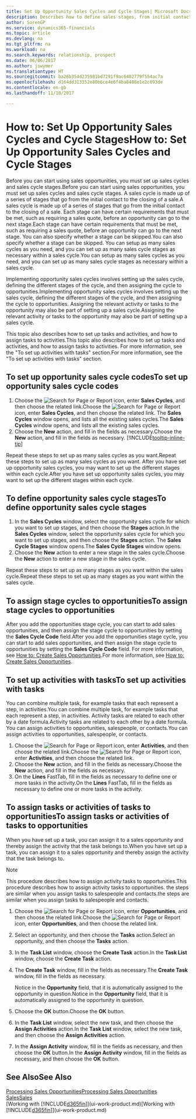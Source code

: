```yaml
---
title: Set Up Opportunity Sales Cycles and Cycle Stages| Microsoft Docs
description: Describes how to define sales stages, from initial contact to closing, to create a sales cycle and assign it to opportunities in Dynamics 365 Business edition.
author: SorenGP
ms.service: dynamics365-financials
ms.topic: article
ms.devlang: na
ms.tgt_pltfrm: na
ms.workload: na
ms.search.keywords: relationship, prospect
ms.date: 06/06/2017
ms.author: jswymer
ms.translationtype: HT
ms.sourcegitcommit: ba26b354d235981bd7291f9ac6402779f554ac7a
ms.openlocfilehash: d164dd313352e80b6ce4e6f4ba8408e1e2c093de
ms.contentlocale: en-gb
ms.lasthandoff: 11/10/2017

---
```

# <a name="how-to-set-up-opportunity-sales-cycles-and-cycle-stages"></a><span data-ttu-id="16a86-103">How to: Set Up Opportunity Sales Cycles and Cycle Stages</span><span class="sxs-lookup"><span data-stu-id="16a86-103">How to: Set Up Opportunity Sales Cycles and Cycle Stages</span></span>
<span data-ttu-id="16a86-104">Before you can start using sales opportunities, you must set up sales cycles and sales cycle stages.</span><span class="sxs-lookup"><span data-stu-id="16a86-104">Before you can start using sales opportunities, you must set up sales cycles and sales cycle stages.</span></span> <span data-ttu-id="16a86-105">A sales cycle is made up of a series of stages that go from the initial contact to the closing of a sale.</span><span class="sxs-lookup"><span data-stu-id="16a86-105">A sales cycle is made up of a series of stages that go from the initial contact to the closing of a sale.</span></span> <span data-ttu-id="16a86-106">Each stage can have certain requirements that must be met, such as requiring a sales quote, before an opportunity can go to the next stage.</span><span class="sxs-lookup"><span data-stu-id="16a86-106">Each stage can have certain requirements that must be met, such as requiring a sales quote, before an opportunity can go to the next stage.</span></span> <span data-ttu-id="16a86-107">You can also specify whether a stage can be skipped.</span><span class="sxs-lookup"><span data-stu-id="16a86-107">You can also specify whether a stage can be skipped.</span></span> <span data-ttu-id="16a86-108">You can setup as many sales cycles as you need, and you can set up as many sales cycle stages as necessary within a sales cycle.</span><span class="sxs-lookup"><span data-stu-id="16a86-108">You can setup as many sales cycles as you need, and you can set up as many sales cycle stages as necessary within a sales cycle.</span></span>

<span data-ttu-id="16a86-109">Implementing opportunity sales cycles involves setting up the sales cycle, defining the different stages of the cycle, and then assigning the cycle to opportunities.</span><span class="sxs-lookup"><span data-stu-id="16a86-109">Implementing opportunity sales cycles involves setting up the sales cycle, defining the different stages of the cycle, and then assigning the cycle to opportunities.</span></span> <span data-ttu-id="16a86-110">Assigning the relevant activity or tasks to the opportunity may also be part of setting up a sales cycle.</span><span class="sxs-lookup"><span data-stu-id="16a86-110">Assigning the relevant activity or tasks to the opportunity may also be part of setting up a sales cycle.</span></span>

<span data-ttu-id="16a86-111">This topic also describes how to set up tasks and activities, and how to assign tasks to activities.</span><span class="sxs-lookup"><span data-stu-id="16a86-111">This topic also describes how to set up tasks and activities, and how to assign tasks to activities.</span></span> <span data-ttu-id="16a86-112">For more information, see the "To set up activities with tasks" section.</span><span class="sxs-lookup"><span data-stu-id="16a86-112">For more information, see the "To set up activities with tasks" section.</span></span>

## <a name="to-set-up-opportunity-sales-cycle-codes"></a><span data-ttu-id="16a86-113">To set up opportunity sales cycle codes</span><span class="sxs-lookup"><span data-stu-id="16a86-113">To set up opportunity sales cycle codes</span></span>
1. <span data-ttu-id="16a86-114">Choose the ![Search for Page or Report](media/ui-search/search_small.png "Search for Page or Report icon") icon, enter **Sales Cycles**, and then choose the related link.</span><span class="sxs-lookup"><span data-stu-id="16a86-114">Choose the ![Search for Page or Report](media/ui-search/search_small.png "Search for Page or Report icon") icon, enter **Sales Cycles**, and then choose the related link.</span></span> <span data-ttu-id="16a86-115">The **Sales Cycles** window opens, and lists all the existing sales cycles.</span><span class="sxs-lookup"><span data-stu-id="16a86-115">The **Sales Cycles** window opens, and lists all the existing sales cycles.</span></span>
2. <span data-ttu-id="16a86-116">Choose the **New** action, and fill in the fields as necessary.</span><span class="sxs-lookup"><span data-stu-id="16a86-116">Choose the **New** action, and fill in the fields as necessary.</span></span> [!INCLUDE[tooltip-inline-tip](includes/tooltip-inline-tip_md.md)]

<span data-ttu-id="16a86-117">Repeat these steps to set up as many sales cycles as you want.</span><span class="sxs-lookup"><span data-stu-id="16a86-117">Repeat these steps to set up as many sales cycles as you want.</span></span> <span data-ttu-id="16a86-118">After you have set up opportunity sales cycles, you may want to set up the different stages within each cycle.</span><span class="sxs-lookup"><span data-stu-id="16a86-118">After you have set up opportunity sales cycles, you may want to set up the different stages within each cycle.</span></span>

## <a name="to-define-opportunity-sales-cycle-stages"></a><span data-ttu-id="16a86-119">To define opportunity sales cycle stages</span><span class="sxs-lookup"><span data-stu-id="16a86-119">To define opportunity sales cycle stages</span></span>
1. <span data-ttu-id="16a86-120">In the **Sales Cycles** window, select the opportunity sales cycle for which you want to set up stages, and then choose the **Stages** action.</span><span class="sxs-lookup"><span data-stu-id="16a86-120">In the **Sales Cycles** window, select the opportunity sales cycle for which you want to set up stages, and then choose the **Stages** action.</span></span> <span data-ttu-id="16a86-121">The **Sales Cycle Stages** window opens.</span><span class="sxs-lookup"><span data-stu-id="16a86-121">The **Sales Cycle Stages** window opens.</span></span>
2. <span data-ttu-id="16a86-122">Choose the **New** action to enter a new stage in the sales cycle.</span><span class="sxs-lookup"><span data-stu-id="16a86-122">Choose the **New** action to enter a new stage in the sales cycle.</span></span>

<span data-ttu-id="16a86-123">Repeat these steps to set up as many stages as you want within the sales cycle.</span><span class="sxs-lookup"><span data-stu-id="16a86-123">Repeat these steps to set up as many stages as you want within the sales cycle.</span></span>

## <a name="to-assign-stage-cycles-to-opportunities"></a><span data-ttu-id="16a86-124">To assign stage cycles to opportunities</span><span class="sxs-lookup"><span data-stu-id="16a86-124">To assign stage cycles to opportunities</span></span>
<span data-ttu-id="16a86-125">After you add the opportunities stage cycle, you can start to add sales opportunities, and then assign the stage cycle to opportunities by setting the **Sales Cycle Code** field.</span><span class="sxs-lookup"><span data-stu-id="16a86-125">After you add the opportunities stage cycle, you can start to add sales opportunities, and then assign the stage cycle to opportunities by setting the **Sales Cycle Code** field.</span></span> <span data-ttu-id="16a86-126">For more information, see [How to: Create Sales Opportunities](marketing-how-create-opportunities.md).</span><span class="sxs-lookup"><span data-stu-id="16a86-126">For more information, see [How to: Create Sales Opportunities](marketing-how-create-opportunities.md).</span></span>

## <a name="to-set-up-activities-with-tasks"></a><span data-ttu-id="16a86-127">To set up activities with tasks</span><span class="sxs-lookup"><span data-stu-id="16a86-127">To set up activities with tasks</span></span>
<span data-ttu-id="16a86-128">You can combine multiple task, for example tasks that each represent a step, in activities.</span><span class="sxs-lookup"><span data-stu-id="16a86-128">You can combine multiple task, for example tasks that each represent a step, in activities.</span></span> <span data-ttu-id="16a86-129">Activity tasks are related to each other by a date formula.</span><span class="sxs-lookup"><span data-stu-id="16a86-129">Activity tasks are related to each other by a date formula.</span></span> <span data-ttu-id="16a86-130">You can assign activities to opportunities, salespeople, or contacts.</span><span class="sxs-lookup"><span data-stu-id="16a86-130">You can assign activities to opportunities, salespeople, or contacts.</span></span>

1. <span data-ttu-id="16a86-131">Choose the ![Search for Page or Report](media/ui-search/search_small.png "Search for Page or Report icon") icon, enter **Activities**, and then choose the related link.</span><span class="sxs-lookup"><span data-stu-id="16a86-131">Choose the ![Search for Page or Report](media/ui-search/search_small.png "Search for Page or Report icon") icon, enter **Activities**, and then choose the related link.</span></span>
2. <span data-ttu-id="16a86-132">Choose the **New** action, and fill in the fields as necessary.</span><span class="sxs-lookup"><span data-stu-id="16a86-132">Choose the **New** action, and fill in the fields as necessary.</span></span>
3. <span data-ttu-id="16a86-133">On the **Lines** FastTab, fill in the fields as necessary to define one or more tasks in the activity.</span><span class="sxs-lookup"><span data-stu-id="16a86-133">On the **Lines** FastTab, fill in the fields as necessary to define one or more tasks in the activity.</span></span>

## <a name="to-assign-tasks-or-activities-of-tasks-to-opportunities"></a><span data-ttu-id="16a86-134">To assign tasks or activities of tasks to opportunities</span><span class="sxs-lookup"><span data-stu-id="16a86-134">To assign tasks or activities of tasks to opportunities</span></span>
<span data-ttu-id="16a86-135">When you have set up a task, you can assign it to a sales opportunity and thereby assign the activity that the task belongs to.</span><span class="sxs-lookup"><span data-stu-id="16a86-135">When you have set up a task, you can assign it to a sales opportunity and thereby assign the activity that the task belongs to.</span></span>

> [!NOTE]  
>   <span data-ttu-id="16a86-136">This procedure describes how to assign activity tasks to opportunities.</span><span class="sxs-lookup"><span data-stu-id="16a86-136">This procedure describes how to assign activity tasks to opportunities.</span></span> <span data-ttu-id="16a86-137">the steps are similar when you assign tasks to salespeople and contacts.</span><span class="sxs-lookup"><span data-stu-id="16a86-137">the steps are similar when you assign tasks to salespeople and contacts.</span></span>

1. <span data-ttu-id="16a86-138">Choose the ![Search for Page or Report](media/ui-search/search_small.png "Search for Page or Report icon") icon, enter **Opportunities**, and then choose the related link.</span><span class="sxs-lookup"><span data-stu-id="16a86-138">Choose the ![Search for Page or Report](media/ui-search/search_small.png "Search for Page or Report icon") icon, enter **Opportunities**, and then choose the related link.</span></span>
2. <span data-ttu-id="16a86-139">Select an opportunity, and then choose the **Tasks** action.</span><span class="sxs-lookup"><span data-stu-id="16a86-139">Select an opportunity, and then choose the **Tasks** action.</span></span>
3. <span data-ttu-id="16a86-140">In the **Task List** window, choose the **Create Task** action.</span><span class="sxs-lookup"><span data-stu-id="16a86-140">In the **Task List** window, choose the **Create Task** action.</span></span>
4.  <span data-ttu-id="16a86-141">The **Create Task** window, fill in the fields as necessary.</span><span class="sxs-lookup"><span data-stu-id="16a86-141">The **Create Task** window, fill in the fields as necessary.</span></span>

    <span data-ttu-id="16a86-142">Notice in the **Opportunity** field, that it is automatically assigned to the opportunity in question.</span><span class="sxs-lookup"><span data-stu-id="16a86-142">Notice in the **Opportunity** field, that it is automatically assigned to the opportunity in question.</span></span>
5. <span data-ttu-id="16a86-143">Choose the **OK** button.</span><span class="sxs-lookup"><span data-stu-id="16a86-143">Choose the **OK** button.</span></span>
6. <span data-ttu-id="16a86-144">In the **Task List** window, select the new task, and then choose the **Assign Activities** action.</span><span class="sxs-lookup"><span data-stu-id="16a86-144">In the **Task List** window, select the new task, and then choose the **Assign Activities** action.</span></span>
7. <span data-ttu-id="16a86-145">In the **Assign Activity** window, fill in the fields as necessary, and then choose the **OK** button.</span><span class="sxs-lookup"><span data-stu-id="16a86-145">In the **Assign Activity** window, fill in the fields as necessary, and then choose the **OK** button.</span></span>

## <a name="see-also"></a><span data-ttu-id="16a86-146">See Also</span><span class="sxs-lookup"><span data-stu-id="16a86-146">See Also</span></span>
[<span data-ttu-id="16a86-147">Processing Sales Opportunities</span><span class="sxs-lookup"><span data-stu-id="16a86-147">Processing Sales Opportunities</span></span>](marketing-processing-sales-opportunities.md)  
[<span data-ttu-id="16a86-148">Sales</span><span class="sxs-lookup"><span data-stu-id="16a86-148">Sales</span></span>](sales-manage-sales.md)  
<span data-ttu-id="16a86-149">[Working with [!INCLUDE[d365fin](includes/d365fin_md.md)]](ui-work-product.md)</span><span class="sxs-lookup"><span data-stu-id="16a86-149">[Working with [!INCLUDE[d365fin](includes/d365fin_md.md)]](ui-work-product.md)</span></span>

